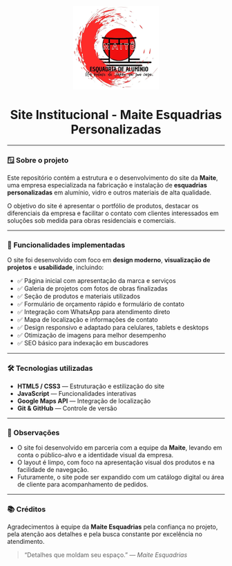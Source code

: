 <p align="center">
  <img src="images/logo.webp" alt="Logo da Maite Esquadrias" width="200"/>
</p>

<h1 align="center">Site Institucional - Maite Esquadrias Personalizadas</h1>

---

### 🪟 Sobre o projeto

Este repositório contém a estrutura e o desenvolvimento do site da **Maite**, uma empresa especializada na fabricação e instalação de **esquadrias personalizadas** em alumínio, vidro e outros materiais de alta qualidade.

O objetivo do site é apresentar o portfólio de produtos, destacar os diferenciais da empresa e facilitar o contato com clientes interessados em soluções sob medida para obras residenciais e comerciais.

---

### 🌟 Funcionalidades implementadas

O site foi desenvolvido com foco em **design moderno**, **visualização de projetos** e **usabilidade**, incluindo:

- ✅ Página inicial com apresentação da marca e serviços
- ✅ Galeria de projetos com fotos de obras finalizadas
- ✅ Seção de produtos e materiais utilizados
- ✅ Formulário de orçamento rápido e formulário de contato
- ✅ Integração com WhatsApp para atendimento direto
- ✅ Mapa de localização e informações de contato
- ✅ Design responsivo e adaptado para celulares, tablets e desktops
- ✅ Otimização de imagens para melhor desempenho
- ✅ SEO básico para indexação em buscadores

---

### 🛠️ Tecnologias utilizadas

- **HTML5 / CSS3** — Estruturação e estilização do site
- **JavaScript** — Funcionalidades interativas
- **Google Maps API** — Integração de localização
- **Git & GitHub** — Controle de versão

---

### 📌 Observações

- O site foi desenvolvido em parceria com a equipe da **Maite**, levando em conta o público-alvo e a identidade visual da empresa.
- O layout é limpo, com foco na apresentação visual dos produtos e na facilidade de navegação.
- Futuramente, o site pode ser expandido com um catálogo digital ou área de cliente para acompanhamento de pedidos.

---

### 📚 Créditos

Agradecimentos à equipe da **Maite Esquadrias** pela confiança no projeto, pela atenção aos detalhes e pela busca constante por excelência no atendimento.

> “Detalhes que moldam seu espaço.” — *Maite Esquadrias*
